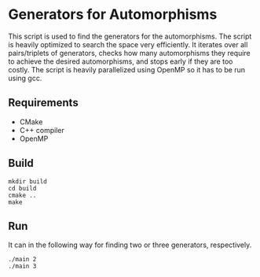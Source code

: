 # Generators for Automorphisms

This script is used to find the generators for the automorphisms. The script is heavily optimized to search the space very efficiently. It iterates over all pairs/triplets of generators, checks how many automorphisms they require to achieve the desired automorphisms, and stops early if they are too costly. The script is heavily parallelized using OpenMP so it has to be run using gcc.

## Requirements
- CMake
- C++ compiler
- OpenMP

## Build
```
mkdir build
cd build
cmake ..
make
```

## Run
It can in the following way for finding two or three generators, respectively.
```
./main 2
./main 3
```